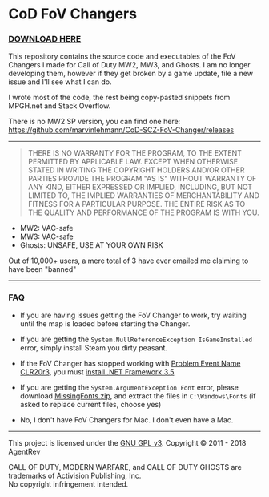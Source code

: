 # CoD FoV Changers

### [DOWNLOAD HERE](https://github.com/AgentRev/CoD-FoV-Changers/releases)

This repository contains the source code and executables of the FoV Changers I made for Call of Duty MW2, MW3, and Ghosts. I am no longer developing them, however if they get broken by a game update, file a new issue and I'll see what I can do.

I wrote most of the code, the rest being copy-pasted snippets from MPGH.net and Stack Overflow.

There is no MW2 SP version, you can find one here: https://github.com/marvinlehmann/CoD-SCZ-FoV-Changer/releases

---

> THERE IS NO WARRANTY FOR THE PROGRAM, TO THE EXTENT PERMITTED BY APPLICABLE LAW.  EXCEPT WHEN OTHERWISE STATED IN WRITING THE COPYRIGHT HOLDERS AND/OR OTHER PARTIES PROVIDE THE PROGRAM "AS IS" WITHOUT WARRANTY OF ANY KIND, EITHER EXPRESSED OR IMPLIED, INCLUDING, BUT NOT LIMITED TO, THE IMPLIED WARRANTIES OF MERCHANTABILITY AND FITNESS FOR A PARTICULAR PURPOSE.  THE ENTIRE RISK AS TO THE QUALITY AND PERFORMANCE OF THE PROGRAM IS WITH YOU.

 - MW2: VAC-safe
 - MW3: VAC-safe
 - Ghosts: UNSAFE, USE AT YOUR OWN RISK

Out of 10,000+ users, a mere total of 3 have ever emailed me claiming to have been "banned"

---

### FAQ

- If you are having issues getting the FoV Changer to work, try waiting until the map is loaded before starting the Changer.

- If you are getting the `System.NullReferenceException IsGameInstalled` error, simply install Steam you dirty peasant.

- If the FoV Changer has stopped working with [Problem Event Name CLR20r3](https://i.imgur.com/7heWwTW.png), you must [install .NET Framework 3.5](https://www.techhit.com/how-to/install-.net-3.5.1/windows7/)

- If you are getting the `System.ArgumentException Font` error, please download [MissingFonts.zip](https://github.com/AgentRev/CoD-FoV-Changers/raw/master/MissingFonts.zip), and extract the files in `C:\Windows\Fonts` (if asked to replace current files, choose yes)

- No, I don't have FoV Changers for Mac. I don't even have a Mac.

---

This project is licensed under the [GNU GPL v3](http://tldrlegal.com/l/gpl-3.0). Copyright © 2011 - 2018 AgentRev

CALL OF DUTY, MODERN WARFARE, and CALL OF DUTY GHOSTS are trademarks of Activision Publishing, Inc.<br/>
No copyright infringement intended.
